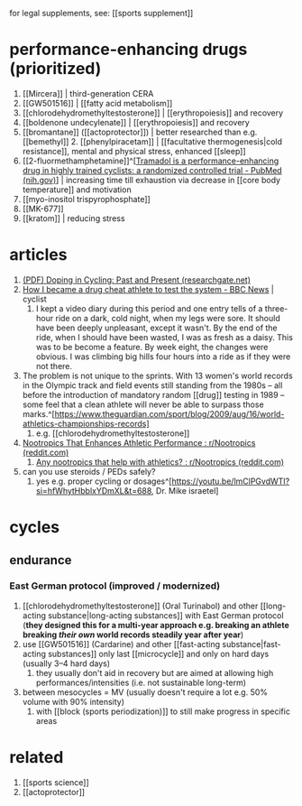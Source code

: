 for legal supplements, see: [[sports supplement]]

# performance-enhancing drugs (prioritized)
1. [[Mircera]] | third-generation CERA
2. [[GW501516]] | [[fatty acid metabolism]]
3. [[chlorodehydromethyltestosterone]] | [[erythropoiesis]] and recovery
4. [[boldenone undecylenate]] | [[erythropoiesis]] and recovery
5. [[bromantane]] ([[actoprotector]]) | better researched than e.g. [[bemethyl]]
	2. [[phenylpiracetam]] | [[facultative thermogenesis|cold resistance]], mental and physical stress, enhanced [[sleep]]
6. [[2-fluormethamphetamine]]^[[Tramadol is a performance-enhancing drug in highly trained cyclists: a randomized controlled trial - PubMed (nih.gov)](https://pubmed.ncbi.nlm.nih.gov/37410900/)] | increasing time till exhaustion via decrease in [[core body temperature]] and motivation
7. [[myo-inositol trispyrophosphate]]
8. [[MK-677]]
9. [[kratom]] | reducing stress

# articles
1. [(PDF) Doping in Cycling: Past and Present (researchgate.net)](https://www.researchgate.net/publication/300453288_Doping_in_Cycling_Past_and_Present)
2. [How I became a drug cheat athlete to test the system - BBC News](https://www.bbc.com/news/uk-scotland-32983932) | cyclist
	1. I kept a video diary during this period and one entry tells of a three-hour ride on a dark, cold night, when my legs were sore. It should have been deeply unpleasant, except it wasn't. By the end of the ride, when I should have been wasted, I was as fresh as a daisy. This was to be become a feature. By week eight, the changes were obvious. I was climbing big hills four hours into a ride as if they were not there.
3. The problem is not unique to the sprints. With 13 women's world records in the Olympic track and field events still standing from the 1980s – all before the introduction of mandatory random [[drug]] testing in 1989 – some feel that a clean athlete will never be able to surpass those marks.^[https://www.theguardian.com/sport/blog/2009/aug/16/world-athletics-championships-records]
	1. e.g. [[chlorodehydromethyltestosterone]]
4. [Nootropics That Enhances Athletic Performance : r/Nootropics (reddit.com)](https://www.reddit.com/r/Nootropics/comments/akk63r/nootropics_that_enhances_athletic_performance/)
	1. [Any nootropics that help with athletics? : r/Nootropics (reddit.com)](https://www.reddit.com/r/Nootropics/comments/3jd06u/any_nootropics_that_help_with_athletics/)
2. can you use steroids / PEDs safely?
	1. yes e.g. proper cycling or dosages^[https://youtu.be/lmClPGvdWTI?si=hfWhytHbblxYDmXL&t=688, Dr. Mike israetel]

# cycles
## endurance
### East German protocol (improved / modernized)
1. [[chlorodehydromethyltestosterone]] (Oral Turinabol) and other [[long-acting substance|long-acting substances]] with East German protocol (**they designed this for a multi-year approach e.g. breaking an athlete breaking _their own_ world records steadily year after year**)
2. use [[GW501516]] (Cardarine) and other [[fast-acting substance|fast-acting substances]] only last [[microcycle]] and only on hard days (usually 3–4 hard days)
	1. they usually don't aid in recovery but are aimed at allowing high performances/intensities (i.e. not sustainable long-term)
3. between mesocycles = MV (usually doesn't require a lot e.g. 50% volume with 90% intensity)
	1. with [[block (sports periodization)]] to still make progress in specific areas

# related
1. [[sports science]]
2. [[actoprotector]]